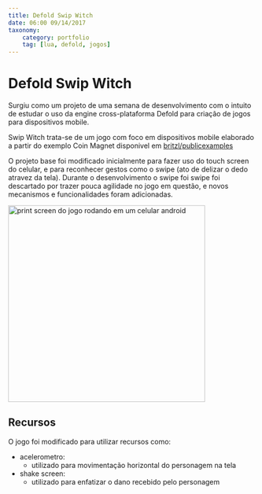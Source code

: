 ```yaml
---
title: Defold Swip Witch
date: 06:00 09/14/2017
taxonomy:
    category: portfolio
    tag: [lua, defold, jogos]
---
```


# Defold Swip Witch

Surgiu como um projeto de uma semana de desenvolvimento com o intuito de estudar o uso da engine cross-plataforma Defold para criação de jogos para dispositivos mobile.

Swip Witch trata-se de um jogo com foco em dispositivos mobile elaborado a partir do exemplo Coin Magnet disponivel em [britzl/publicexamples](https://github.com/britzl/publicexamples/tree/master/examples/coin_magnet)

O projeto base foi modificado inicialmente para fazer uso do touch screen do celular, e para reconhecer gestos como o swipe (ato de delizar o dedo atravez da tela). Durante o desenvolvimento o swipe foi swipe foi descartado por trazer pouca agilidade no jogo em questão, e novos mecanismos e funcionalidades foram adicionadas.

<img src="https://user-images.githubusercontent.com/5393392/29531502-42d699ea-867f-11e7-82b1-a3d14d27f00f.jpeg" alt="print screen do jogo rodando em um celular android" width="400">


## Recursos

O jogo foi modificado para utilizar recursos como:

- acelerometro: 
	- utilizado para movimentação horizontal do personagem na tela
- shake screen: 
	- utilizado para enfatizar o dano recebido pelo personagem
